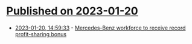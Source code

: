 # [Published on 2023-01-20](index.md)

* [2023-01-20, 14:59:33](https://news.ycombinator.com/item?id=34453971) - [Mercedes-Benz workforce to receive record profit-sharing bonus](https://group-media.mercedes-benz.com/marsMediaSite/en/instance/ko/Mercedes-Benz-strategy-pays-off-workforce-to-receive-record-profit-sharing-bonus.xhtml?oid=55064985)
